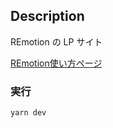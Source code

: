 ## Description
REmotion の LP サイト

[REmotion使い方ページ](https://cedar-pocket-b4b.notion.site/REmotion-0bedad8f4cbd464fbe3446d80b471155)
### 実行

```bash
yarn dev
```
